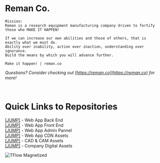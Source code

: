 
<h1>Reman Co.</h1>

```
Mission:
Reman is a research equipment manufacturing company driven to fortify those who MAKE IT HAPPEN!

If we can increase our own abilities and those of others, that is exactly what we must do.
Ability over inability, action over inaction, understanding over ignorance.
Build the means by which you will advance further.

Make it happen! | reman.co
```

<i>Questions? Consider checking out  [https://reman.co](https://reman.co)  for more!</i>

</br>

<h1>Quick Links to Repositories</h1>

[[JUMP]](https://github.com/reman-co/web-api) - Web App Back End  
[[JUMP]](https://github.com/reman-co/web-front) - Web App Front End  
[[JUMP]](https://github.com/reman-co/web-admin) - Web App Admin Pannel  
[[JUMP]](https://github.com/reman-co/web-assets) - Web App CDN Assets  
[[JUMP]](https://github.com/reman-co/cad-cam-assets) - CAD & CAM Assets  
[[JUMP]](https://github.com/reman-co/company-assets) - Company Digital Assets


<img alt="TFlow Magnetized" src="http://d1oe4q7w4od22g.cloudfront.net/images/tflow-assem-flowsim.png"/>
